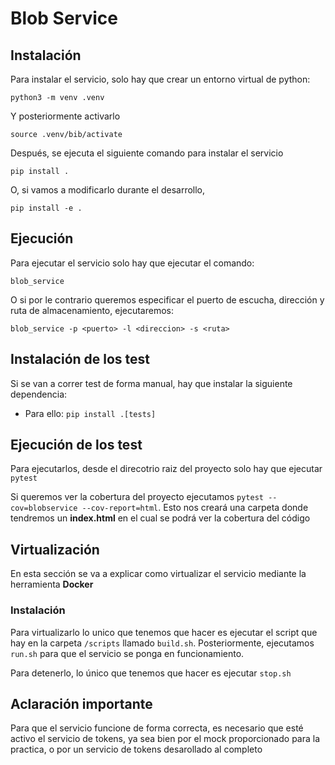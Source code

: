 # Blob Service

## Instalación

Para instalar el servicio, solo hay que crear un entorno virtual de python:

```
python3 -m venv .venv
```
Y posteriormente activarlo
```
source .venv/bib/activate
```

Después, se ejecuta el siguiente comando para instalar el servicio
```
pip install .
```

O, si vamos a modificarlo durante el desarrollo,

```
pip install -e .
```

## Ejecución

Para ejecutar el servicio solo hay que ejecutar el comando: 
```
blob_service 
```

O si por le contrario queremos especificar el puerto de escucha, dirección y ruta de almacenamiento, ejecutaremos: 
```
blob_service -p <puerto> -l <direccion> -s <ruta>
```

## Instalación de los test

Si se van a correr test de forma manual, hay que instalar la siguiente dependencia:

- Para ello: `pip install .[tests]`

## Ejecución de los test

Para ejecutarlos, desde el direcotrio raiz del proyecto solo hay que ejecutar `pytest` 

Si queremos ver la cobertura del proyecto ejecutamos `pytest --cov=blobservice --cov-report=html`. Esto nos creará una carpeta donde tendremos un __index.html__ en el cual se podrá ver
la cobertura del código

## Virtualización
En esta sección se va a explicar como virtualizar el servicio mediante la herramienta __Docker__

### Instalación
Para virtualizarlo lo unico que tenemos que hacer es ejecutar el script que hay en la carpeta `/scripts` llamado `build.sh`. Posteriormente, ejecutamos `run.sh` para que el servicio se ponga en funcionamiento. 

Para detenerlo, lo único que tenemos que hacer es ejecutar `stop.sh`

## Aclaración importante
Para que el servicio funcione de forma correcta, es necesario que esté activo el servicio de tokens, ya sea bien por el mock proporcionado para la practica, o por un servicio de tokens desarollado al completo
